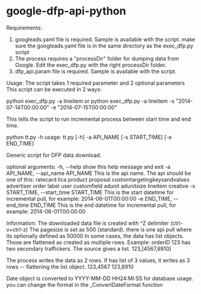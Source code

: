 # google-dfp-api-python

Requirements:
1. googleads.yaml file is required. Sample is available with the script. make sure the googleads.yaml file is in the same directory as the exec_dfp.py script
2. The process requires a "processDir" folder for dumping data from Google. Edit the exec_dfp.py with the right processDir folder.
3. dfp_api.param file is required. Sample is available with the script.

Usage:
The script takes 1 required parameter and 2 optional parameters
This script can be executed in 2 ways:

python exec_dfp.py -a lineitem
or
python exec_dfp.py -a lineitem -s "2014-07-14T00:00:00" -e "2014-07-15T00:00:00"

This tells the script to run incremental process between start time and end time.

python tt.py -h
usage: tt.py [-h] -a API_NAME [-s START_TIME] [-e END_TIME]

Generic script for DFP data download.

optional arguments:
  -h, --help            show this help message and exit
  -a API_NAME, --api_name API_NAME
                        This is the api name. The api should be one of this:
                        ratecard lica product proposal
                        customtargetingkeysandvalues advertiser order label
                        user customfield adunit adunitsize lineitem creative
  -s START_TIME, --start_time START_TIME
                        This is the start datetime for incremental pull, for
                        example: 2014-06-01T00:00:00
  -e END_TIME, --end_time END_TIME
                        This is the end datetime for incremental pull, for
                        example: 2014-06-01T00:00:00

Information:
The downloaded data file is created with ^Z delimiter (ctrl-v+ctrl-z)
The pagesize is set as 500 (standard). there is one api pull where its optionally defined as 50000
In some cases, the data has list objects. Those are flattened as created as multiple rows.
Example: 
orderID 123 has two secondary traffickers. The source gives a list.
123,[4567,8910]

The process writes the data as 2 rows. If has list of 3 values, it writes as 3 rows -- flattening the list object.
123,4567
123,8910

Date object is converted to YYYY-MM-DD HH24:MI:SS for database usage. you can change the format in the _ConvertDateFormat function
